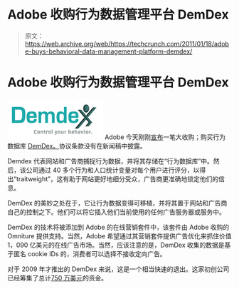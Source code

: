 # Adobe 收购行为数据管理平台 DemDex 

> 原文：<https://web.archive.org/web/https://techcrunch.com/2011/01/18/adobe-buys-behavioral-data-management-platform-demdex/>

# Adobe 收购行为数据管理平台 DemDex

![](img/2fcff9070c4747a0771550534db4d522.png) Adobe 今天刚刚[宣布](https://web.archive.org/web/20230203021040/http://www.businesswire.com/news/home/20110118007173/en/Adobe-Acquires-Demdex-%E2%80%93-Brings-Audience-Optimization)一笔大收购；购买行为数据库 [DemDex。](https://web.archive.org/web/20230203021040/http://www.demdex.com/)协议条款没有在新闻稿中披露。

Demdex 代表网站和广告商捕捉行为数据，并将其存储在“行为数据库”中。然后，该公司通过 40 多个行为和人口统计变量对每个用户进行评分，以得出“traitweight”，这有助于网站更好地细分受众，广告商更准确地锁定他们的信息。

DemDex 的美妙之处在于，它让行为数据变得可移植，并将其置于网站和广告商自己的控制之下。他们可以将它插入他们当前使用的任何广告服务器或服务中。

DemDex 的技术将被添加到 Adobe 的在线营销套件中，该套件由 Adobe 收购的 Omniture 提供支持。当然，Adobe 希望通过其营销套件提供广告优化来抓住价值 1，090 亿美元的在线广告市场。当然，应该注意的是，DemDex 收集的数据是基于匿名 cookie IDs 的，消费者可以选择不接收定向广告。

对于 2009 年才推出的 DemDex 来说，这是一个相当快速的退出。这家初创公司已经筹集了总计[750 万美元](https://web.archive.org/web/20230203021040/https://techcrunch.com/2010/05/10/demdex-6-million/)的资金。